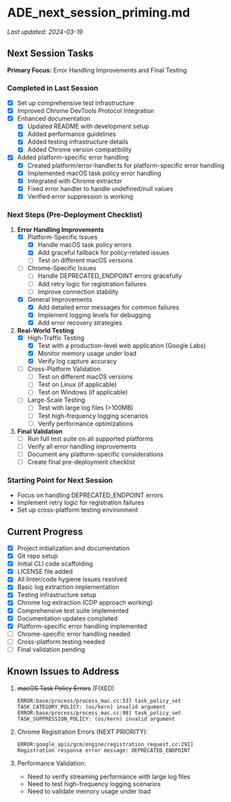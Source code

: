 # ADE_next_session_priming.md

_Last updated: 2024-03-19_

## Next Session Tasks

**Primary Focus:** Error Handling Improvements and Final Testing

### Completed in Last Session
- [x] Set up comprehensive test infrastructure
- [x] Improved Chrome DevTools Protocol Integration
- [x] Enhanced documentation
  - [x] Updated README with development setup
  - [x] Added performance guidelines
  - [x] Added testing infrastructure details
  - [x] Added Chrome version compatibility
- [x] Added platform-specific error handling
  - [x] Created platform/error-handler.ts for platform-specific error handling
  - [x] Implemented macOS task policy error handling
  - [x] Integrated with Chrome extractor
  - [x] Fixed error handler to handle undefined/null values
  - [x] Verified error suppression is working

### Next Steps (Pre-Deployment Checklist)

1. **Error Handling Improvements**
   - [x] Platform-Specific Issues
     - [x] Handle macOS task policy errors
     - [x] Add graceful fallback for policy-related issues
     - [ ] Test on different macOS versions
   - [ ] Chrome-Specific Issues
     - [ ] Handle DEPRECATED_ENDPOINT errors gracefully
     - [ ] Add retry logic for registration failures
     - [ ] Improve connection stability
   - [x] General Improvements
     - [x] Add detailed error messages for common failures
     - [x] Implement logging levels for debugging
     - [x] Add error recovery strategies

2. **Real-World Testing**
   - [x] High-Traffic Testing
     - [x] Test with a production-level web application (Google Labs)
     - [x] Monitor memory usage under load
     - [x] Verify log capture accuracy
   - [ ] Cross-Platform Validation
     - [ ] Test on different macOS versions
     - [ ] Test on Linux (if applicable)
     - [ ] Test on Windows (if applicable)
   - [ ] Large-Scale Testing
     - [ ] Test with large log files (>100MB)
     - [ ] Test high-frequency logging scenarios
     - [ ] Verify performance optimizations

3. **Final Validation**
   - [ ] Run full test suite on all supported platforms
   - [ ] Verify all error handling improvements
   - [ ] Document any platform-specific considerations
   - [ ] Create final pre-deployment checklist

### Starting Point for Next Session
- Focus on handling DEPRECATED_ENDPOINT errors
- Implement retry logic for registration failures
- Set up cross-platform testing environment

## Current Progress
- [x] Project initialization and documentation
- [x] Git repo setup
- [x] Initial CLI code scaffolding
- [x] LICENSE file added
- [x] All linter/code hygiene issues resolved
- [x] Basic log extraction implementation
- [x] Testing infrastructure setup
- [x] Chrome log extraction (CDP approach working)
- [x] Comprehensive test suite implemented
- [x] Documentation updates completed
- [x] Platform-specific error handling implemented
- [ ] Chrome-specific error handling needed
- [ ] Cross-platform testing needed
- [ ] Final validation pending

## Known Issues to Address
1. ~~macOS Task Policy Errors~~ (FIXED)
   ```
   ERROR:base/process/process_mac.cc:53] task_policy_set TASK_CATEGORY_POLICY: (os/kern) invalid argument
   ERROR:base/process/process_mac.cc:98] task_policy_set TASK_SUPPRESSION_POLICY: (os/kern) invalid argument
   ```

2. Chrome Registration Errors (NEXT PRIORITY):
   ```
   ERROR:google_apis/gcm/engine/registration_request.cc:291] Registration response error message: DEPRECATED_ENDPOINT
   ```

3. Performance Validation:
   - Need to verify streaming performance with large log files
   - Need to test high-frequency logging scenarios
   - Need to validate memory usage under load 